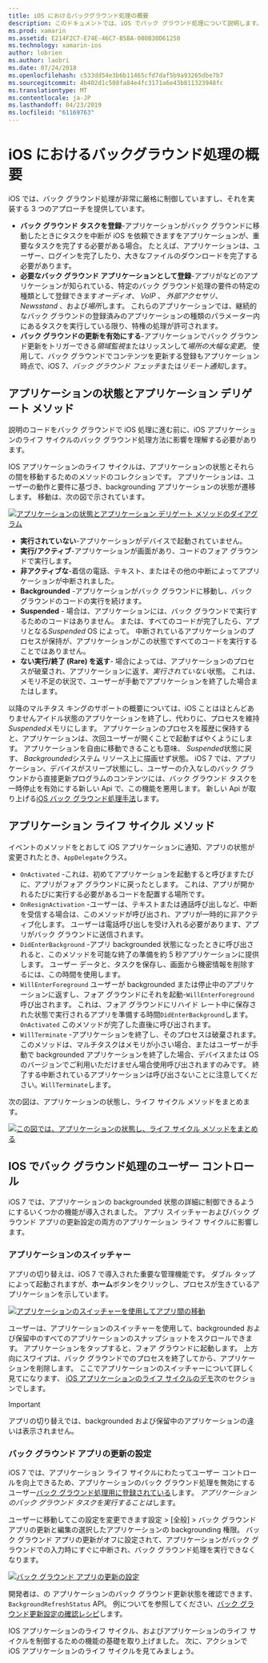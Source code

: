 ```yaml
---
title: iOS におけるバックグラウンド処理の概要
description: このドキュメントでは、iOS でバック グラウンド処理について説明します。 アプリケーションの状態、アプリケーション ライフ サイクル メソッドをおよびバック グラウンド アプリで更新します。
ms.prod: xamarin
ms.assetid: E214F2C7-E74E-46C7-B5BA-080B30D61250
ms.technology: xamarin-ios
author: lobrien
ms.author: laobri
ms.date: 07/24/2018
ms.openlocfilehash: c533dd54e3b6b11465cfd7daf5b9a93265dbe7b7
ms.sourcegitcommit: 4b402d1c508fa84e4fc3171a6e43b811323948fc
ms.translationtype: MT
ms.contentlocale: ja-JP
ms.lasthandoff: 04/23/2019
ms.locfileid: "61169763"
---
```

# <a name="introduction-to-backgrounding-in-ios"></a>iOS におけるバックグラウンド処理の概要

iOS では、バック グラウンド処理が非常に厳格に制御していますし、それを実装する 3 つのアプローチを提供しています。

-  **バック グラウンド タスクを登録**-アプリケーションがバック グラウンドに移動したときにタスクを中断が iOS を依頼できますをアプリケーションが、重要なタスクを完了する必要がある場合。 たとえば、アプリケーションは、ユーザー、ログインを完了したり、大きなファイルのダウンロードを完了する必要があります。
-  **必要なバック グラウンド アプリケーションとして登録**-アプリがなどのアプリケーションが知られている、特定のバック グラウンド処理の要件の特定の種類として登録できます*オーディオ*、 *VoIP* 、 *外部アクセサリ*、 *Newsstand* 、および*場所*します。 これらのアプリケーションでは、継続的なバック グラウンドの登録済みのアプリケーションの種類のパラメーター内にあるタスクを実行している限り、特権の処理が許可されます。
-  **バック グラウンドの更新を有効にする**-アプリケーションでバック グラウンド更新をトリガーできる*領域監視*またはリッスンして*場所の大幅な変更*。 使用して、バック グラウンドでコンテンツを更新する登録もアプリケーション時点で、iOS 7、*バック グラウンド フェッチ*または*リモート通知*します。


## <a name="application-states-and-application-delegate-methods"></a>アプリケーションの状態とアプリケーション デリゲート メソッド

説明のコードをバック グラウンドで iOS 処理に進む前に、iOS アプリケーションのライフ サイクルのバック グラウンド処理方法に影響を理解する必要があります。

IOS アプリケーションのライフ サイクルは、アプリケーションの状態とそれらの間を移動するためのメソッドのコレクションです。 アプリケーションは、ユーザーの動作と要件に基づき、backgrounding アプリケーションの状態が遷移します。 移動は、次の図で示されています。

 [![](introduction-to-backgrounding-in-ios-images/applicationlifecycle-.png "アプリケーションの状態とアプリケーション デリゲート メソッドのダイアグラム")](introduction-to-backgrounding-in-ios-images/applicationlifecycle-.png#lightbox)

-  **実行されていない**-アプリケーションがデバイスで起動されていません。
-  **実行/アクティブ**-アプリケーションが画面があり、コードのフォア グラウンドで実行します。
-  **非アクティブな**-着信の電話、テキスト、またはその他の中断によってアプリケーションが中断されました。
-  **Backgrounded** -アプリケーションがバック グラウンドに移動し、バック グラウンドのコードの実行を続けます。
-  **Suspended** - 場合は、アプリケーションには、バック グラウンドで実行するためのコードはありません。 または、すべてのコードが完了したら、アプリとなる*Suspended* OS によって。 中断されているアプリケーションのプロセスが保持が、アプリケーションがこの状態ですべてのコードを実行することではありません。
-  **ない実行/終了 (Rare) を返す**- 場合によっては、アプリケーションのプロセスが破棄され、アプリケーションに返す、*実行されていない*状態。 これは、メモリ不足の状況で、ユーザーが手動でアプリケーションを終了した場合またはします。


以降のマルチタス キングのサポートの概要については、iOS ことはほとんどありませんアイドル状態のアプリケーションを終了し、代わりに、プロセスを維持*Suspended*メモリにします。 アプリケーションのプロセスを履歴に保持すると、アプリケーションは、次回ユーザーが開くことで起動すばやくようにします。 アプリケーションを自由に移動できることも意味、 *Suspended*状態に戻す、 *Backgrounded*システム リソース上に描画せず状態。 iOS 7 では、アプリケーション、デバイスがスリープ状態にし、ユーザーの介入なしのバック グラウンドから直接更新プログラムのコンテンツには、バック グラウンド タスクを一時停止を有効にする新しい Api で、この機能を悪用します。 新しい Api が取り上げる[iOS バック グラウンド処理手法](~/ios/app-fundamentals/backgrounding/ios-backgrounding-techniques/index.md)します。

## <a name="application-lifecycle-methods"></a>アプリケーション ライフ サイクル メソッド

イベントのメソッドをとおして iOS アプリケーションに通知、アプリの状態が変更されたとき、`AppDelegate`クラス。

-  `OnActivated` -これは、初めてアプリケーションを起動すると呼びますたびに、アプリがフォア グラウンドに戻ったとします。 これは、アプリが開かれるたびに実行する必要があるコードを配置する場所です。
-  `OnResignActivation` -ユーザーは、テキストまたは通話呼び出しなど、中断を受信する場合は、このメソッドが呼び出され、アプリが一時的に非アクティブ化します。 ユーザーは電話呼び出しを受け入れる必要があります、アプリがバック グラウンドに送信されます。
-  `DidEnterBackground` -アプリ backgrounded 状態になったときに呼び出されると、このメソッドを可能な終了の準備を約 5 秒アプリケーションに提供します。 ユーザー データと、タスクを保存し、画面から機密情報を削除するには、この時間を使用します。
-  `WillEnterForeground` ユーザーが backgrounded または停止中のアプリケーションに返すし、フォア グラウンドにそれを起動-`WillEnterForeground`呼び出されます。 これは、フォア グラウンドにリハイド レート中に保存された状態で実行されるアプリを準備する時間`DidEnterBackground`します。  `OnActivated` このメソッドが完了した直後に呼び出されます。
-  `WillTerminate` -アプリケーションを終了し、そのプロセスは破棄されます。 このメソッドは、マルチタスクはメモリが小さい場合、またはユーザーが手動で backgrounded アプリケーションを終了した場合、デバイスまたは OS のバージョンでご利用いただけません場合使用呼び出されますのみです。 終了する中断されているアプリケーションは呼び出さないことに注意してください。`WillTerminate`します。


次の図は、アプリケーションの状態し、ライフ サイクル メソッドをまとめます。

 [![](introduction-to-backgrounding-in-ios-images/image2.png "この図では、アプリケーションの状態し、ライフ サイクル メソッドをまとめる")](introduction-to-backgrounding-in-ios-images/image2.png#lightbox)

## <a name="user-controls-for-backgrounding-in-ios"></a>IOS でバック グラウンド処理のユーザー コントロール

iOS 7 では、アプリケーションの backgrounded 状態の詳細に制御できるようにするいくつかの機能が導入されました。 アプリ スイッチャーおよびバック グラウンド アプリの更新設定の両方のアプリケーション ライフ サイクルに影響します。

### <a name="app-switcher"></a>アプリケーションのスイッチャー

アプリの切り替えは、iOS 7 で導入された重要な管理機能です。 ダブル タップによって起動されますが、**ホーム**ボタンをクリックし、プロセスが生きているアプリケーションを示しています。

 [![](introduction-to-backgrounding-in-ios-images/app-switcher-.png "アプリケーションのスイッチャーを使用してアプリ間の移動")](introduction-to-backgrounding-in-ios-images/app-switcher-.png#lightbox)

ユーザーは、アプリケーションのスイッチャーを使用して、backgrounded および保留中のすべてのアプリケーションのスナップショットをスクロールできます。 アプリケーションをタップすると、フォア グラウンドに起動します。 上方向にスワイプは、バック グラウンドでのプロセスを終了してから、アプリケーションを削除します。 ここでアプリケーションのスイッチャーについて詳しく見てになります、 [iOS アプリケーションのライフ サイクルのデモ](~/ios/app-fundamentals/backgrounding/application-lifecycle-demo.md)次のセクションでします。

> [!IMPORTANT]
> アプリの切り替えでは、backgrounded および保留中のアプリケーションの違いは表示されません。



### <a name="background-app-refresh-settings"></a>バック グラウンド アプリの更新の設定

iOS 7 では、アプリケーション ライフ サイクルにわたってユーザー コントロールを向上できるため、アプリケーションのバック グラウンド処理を無効にするユーザー[バック グラウンド処理用に登録されている](~/ios/app-fundamentals/backgrounding/ios-backgrounding-techniques/registering-applications-to-run-in-background.md)します。 *アプリケーションのバック グラウンド タスクを実行することは*します。

ユーザーに移動してこの設定を変更できます<span class="uiitem">設定 > [全般] > バック グラウンド アプリの更新</span>と編集の選択したアプリケーションの backgrounding 権限。 バック グラウンド アプリの更新がオフに設定されて、アプリケーションがバック グラウンドでの入力時にすぐに中断され、バック グラウンド処理を実行できなくなります。

 [![](introduction-to-backgrounding-in-ios-images/settings-.png "バック グラウンド アプリの更新の設定")](introduction-to-backgrounding-in-ios-images/settings-.png#lightbox)

開発者は、の アプリケーションのバック グラウンド更新状態を確認できます、 `BackgroundRefreshStatus` API。 例についてを参照してください、[バック グラウンド更新設定の確認レシピ](https://github.com/xamarin/recipes/tree/master/Recipes/ios/multitasking/check_background_refresh_setting)します。

IOS アプリケーションのライフ サイクル、およびアプリケーションのライフ サイクルを制御するための機能の基礎を取り上げました。 次に、アクションで iOS アプリケーションのライフ サイクルを見てみましょう。

